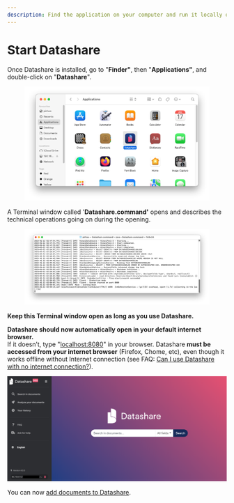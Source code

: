 ```yaml
---
description: Find the application on your computer and run it locally on your browser.
---
```


# Start Datashare

Once Datashare is installed, go to "**Finder"**, then "**Applications"**, and double-click on "**Datashare**".

<figure><img src="../../.gitbook/assets/Screenshot 2023-01-13 at 03.13.37.png" alt=""><figcaption></figcaption></figure>

A Terminal window called '**Datashare.command'** opens and describes the technical operations going on during the opening.

<figure><img src="../../.gitbook/assets/Screenshot 2023-01-13 at 02.50.25.png" alt=""><figcaption></figcaption></figure>

**Keep this Terminal window open as long as you use Datashare.**

**Datashare should now automatically open in your default internet browser.**\
If it doesn’t, type "[localhost:8080](http://localhost:8080)" in your browser. Datashare **must be accessed from your internet browser** (Firefox, Chome, etc), even though it works offline without Internet connection (see FAQ: [Can I use Datashare with no internet connection?](https://icij.gitbook.io/datashare/faq-general/can-i-use-datashare-with-no-internet-connection)).

![](<../../.gitbook/assets/Screenshot 2019-08-13 at 10.21.55.png>)

You can now [add documents to Datashare](add-documents-to-datashare-on-mac.md).

